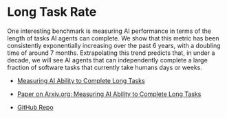 # Long Task Rate

One interesting benchmark is measuring AI performance in terms of the length of tasks AI agents can complete. We show that this metric has been consistently exponentially increasing over the past 6 years, with a doubling time of around 7 months. Extrapolating this trend predicts that, in under a decade, we will see AI agents that can independently complete a large fraction of software tasks that currently take humans days or weeks.

- [Measuring AI Ability to Complete Long Tasks](https://metr.org/blog/2025-03-19-measuring-ai-ability-to-complete-long-tasks/)

- [Paper on Arxiv.org: Measuring AI Ability to Complete Long Tasks](https://arxiv.org/abs/2503.14499#)

- [GitHub Repo](https://github.com/METR/eval-analysis-public)
